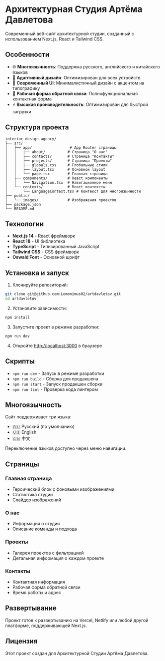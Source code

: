 # Архитектурная Студия Артёма Давлетова

Современный веб-сайт архитектурной студии, созданный с использованием Next.js, React и Tailwind CSS.

## Особенности

- 🌐 **Многоязычность**: Поддержка русского, английского и китайского языков
- 📱 **Адаптивный дизайн**: Оптимизирован для всех устройств
- 🎨 **Современный UI**: Минималистичный дизайн с акцентом на типографику
- 📝 **Рабочая форма обратной связи**: Полнофункциональная контактная форма
- ⚡ **Высокая производительность**: Оптимизирован для быстрой загрузки

## Структура проекта

```
interior-design-agency/
├── src/
│   ├── app/                 # App Router страницы
│   │   ├── about/          # Страница "О нас"
│   │   ├── contacts/       # Страница "Контакты"
│   │   ├── projects/       # Страница "Проекты"
│   │   ├── globals.css     # Глобальные стили
│   │   ├── layout.tsx      # Основной layout
│   │   └── page.tsx        # Главная страница
│   ├── components/         # React компоненты
│   │   └── Navigation.tsx  # Навигационное меню
│   └── contexts/           # React контексты
│       └── LanguageContext.tsx # Контекст для многоязычности
├── public/
│   └── images/             # Изображения проектов
├── package.json
└── README.md
```

## Технологии

- **Next.js 14** - React фреймворк
- **React 18** - UI библиотека
- **TypeScript** - Типизированный JavaScript
- **Tailwind CSS** - CSS фреймворк
- **Oswald Font** - Основной шрифт

## Установка и запуск

1. Клонируйте репозиторий:
```bash
git clone git@github.com:Lomonimus02/artdavletov.git
cd artdavletov
```

2. Установите зависимости:
```bash
npm install
```

3. Запустите проект в режиме разработки:
```bash
npm run dev
```

4. Откройте [http://localhost:3000](http://localhost:3000) в браузере

## Скрипты

- `npm run dev` - Запуск в режиме разработки
- `npm run build` - Сборка для продакшена
- `npm run start` - Запуск продакшен сборки
- `npm run lint` - Проверка кода линтером

## Многоязычность

Сайт поддерживает три языка:
- 🇷🇺 Русский (по умолчанию)
- 🇺🇸 English
- 🇨🇳 中文

Переключение языков доступно через меню навигации.

## Страницы

### Главная страница
- Героический блок с фоновыми изображениями
- Статистика студии
- Слайдер изображений

### О нас
- Информация о студии
- Описание команды и подхода

### Проекты
- Галерея проектов с фильтрацией
- Детальная информация о каждом проекте

### Контакты
- Контактная информация
- Рабочая форма обратной связи
- Время работы и адрес

## Развертывание

Проект готов к развертыванию на Vercel, Netlify или любой другой платформе, поддерживающей Next.js.

## Лицензия

Этот проект создан для Архитектурной Студии Артёма Давлетова.
